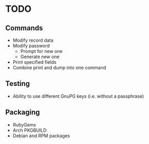 # TODO

## Commands

* Modify record data
* Modify password
  - Prompt for new one
  - Generate new one
* Print specified fields
* Combine print and dump into one command

## Testing

* Ability to use different GnuPG keys (i.e. without a passphrase)

## Packaging

* RubyGems
* Arch PKGBUILD
* Debian and RPM packages
